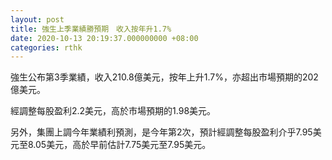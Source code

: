 ```yaml
---
layout: post
title: 強生上季業績勝預期　收入按年升1.7%
date: 2020-10-13 20:19:37.000000000 +08:00
categories: rthk
---
```


強生公布第3季業績，收入210.8億美元，按年上升1.7%，亦超出市場預期的202億美元。

經調整每股盈利2.2美元，高於市場預期的1.98美元。

另外，集團上調今年業績利預測，是今年第2次，預計經調整每股盈利介乎7.95美元至8.05美元，高於早前估計7.75美元至7.95美元。
